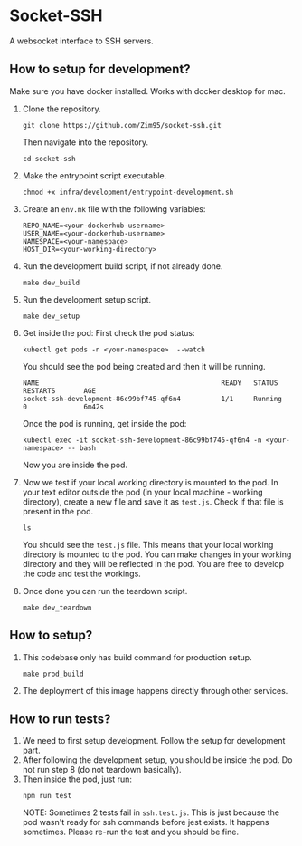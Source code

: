 # Socket-SSH
A websocket interface to SSH servers.


## How to setup for development?
Make sure you have docker installed. Works with docker desktop for mac.
1. Clone the repository.
    ```
    git clone https://github.com/Zim95/socket-ssh.git
    ```
    Then navigate into the repository.
    ```
    cd socket-ssh
    ```

2. Make the entrypoint script executable.
    ```
    chmod +x infra/development/entrypoint-development.sh
    ```

3. Create an `env.mk` file with the following variables:
    ```
    REPO_NAME=<your-dockerhub-username>
    USER_NAME=<your-dockerhub-username>
    NAMESPACE=<your-namespace>
    HOST_DIR=<your-working-directory>
    ```

4. Run the development build script, if not already done.
    ```
    make dev_build
    ```

5. Run the development setup script.
    ```
    make dev_setup
    ```

6. Get inside the pod:
    First check the pod status:
    ```
    kubectl get pods -n <your-namespace>  --watch
    ```
    You should see the pod being created and then it will be running.
    ```
    NAME                                             READY   STATUS    RESTARTS       AGE
    socket-ssh-development-86c99bf745-qf6n4          1/1     Running   0              6m42s
    ```
    Once the pod is running, get inside the pod:
    ```
    kubectl exec -it socket-ssh-development-86c99bf745-qf6n4 -n <your-namespace> -- bash
    ```
    Now you are inside the pod.

7. Now we test if your local working directory is mounted to the pod.
    In your text editor outside the pod (in your local machine - working directory), create a new file and save it as `test.js`. Check if that file is present in the pod.
    ```
    ls
    ```
    You should see the `test.js` file.
    This means that your local working directory is mounted to the pod. You can make changes in your working directory and they will be reflected in the pod.
    You are free to develop the code and test the workings.

8. Once done you can run the teardown script.
    ```
    make dev_teardown
    ```


## How to setup?
1. This codebase only has build command for production setup.
    ```
    make prod_build
    ```

2. The deployment of this image happens directly through other services.


## How to run tests?
1. We need to first setup development. Follow the setup for development part.
2. After following the development setup, you should be inside the pod. Do not run step 8 (do not teardown basically).
3. Then inside the pod, just run:
    ```
    npm run test
    ```
    NOTE: Sometimes 2 tests fail in `ssh.test.js`. This is just because the pod wasn't ready for ssh commands before jest exists. It happens sometimes.
    Please re-run the test and you should be fine.
